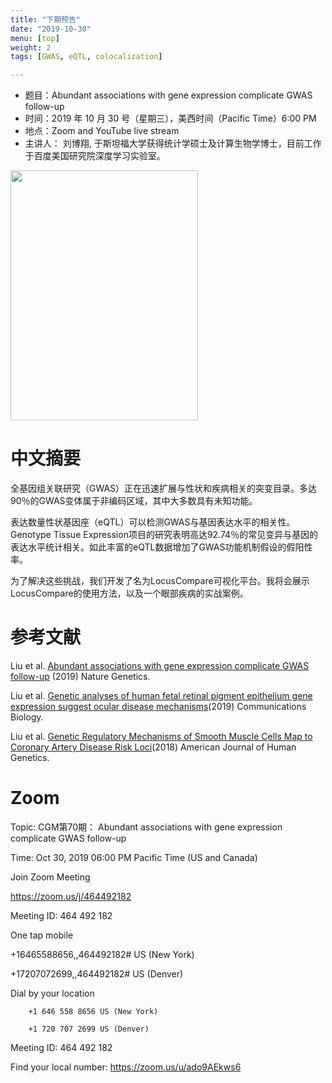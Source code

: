 ```yaml
---
title: "下期预告"
date: "2019-10-30"
menu: [top]
weight: 2
tags: [GWAS, eQTL, colocalization]

---
```



- 题目：Abundant associations with gene expression complicate GWAS follow-up
- 时间：2019 年 10 月 30 号（星期三），美西时间（Pacific Time）6:00 PM
- 地点：Zoom and YouTube live stream
- 主讲人： 刘博翔, 于斯坦福大学获得统计学硕士及计算生物学博士，目前工作于百度美国研究院深度学习实验室。

<img src="https://imgur.com/gKHPvv1.jpg" width="300" height="400" />

# 中文摘要

全基因组关联研究（GWAS）正在迅速扩展与性状和疾病相关的突变目录。多达90％的GWAS变体属于非编码区域，其中大多数具有未知功能。

表达数量性状基因座（eQTL）可以检测GWAS与基因表达水平的相关性。Genotype Tissue Expression项目的研究表明高达92.74％的常见变异与基因的表达水平统计相关。如此丰富的eQTL数据增加了GWAS功能机制假设的假阳性率。

为了解决这些挑战，我们开发了名为LocusCompare可视化平台。我将会展示LocusCompare的使用方法，以及一个眼部疾病的实战案例。

# 参考文献

Liu et al. [Abundant associations with gene expression complicate GWAS follow-up](https://www.nature.com/articles/s41588-019-0404-0) (2019) Nature Genetics. 

Liu et al. [Genetic analyses of human fetal retinal pigment epithelium gene expression suggest ocular disease mechanisms](https://www.nature.com/articles/s42003-019-0430-6)(2019) Communications Biology. 

Liu et al. [Genetic Regulatory Mechanisms of Smooth Muscle Cells Map to Coronary Artery Disease Risk Loci](https://www.cell.com/ajhg/fulltext/S0002-9297(18)30267-2)(2018) American Journal of Human Genetics. 

# Zoom

Topic: CGM第70期： Abundant associations with gene expression complicate GWAS follow-up

Time: Oct 30, 2019 06:00 PM Pacific Time (US and Canada)

Join Zoom Meeting

https://zoom.us/j/464492182

Meeting ID: 464 492 182

One tap mobile

+16465588656,,464492182# US (New York)

+17207072699,,464492182# US (Denver)

Dial by your location

        +1 646 558 8656 US (New York)

        +1 720 707 2699 US (Denver)

Meeting ID: 464 492 182

Find your local number: https://zoom.us/u/ado9AEkws6

